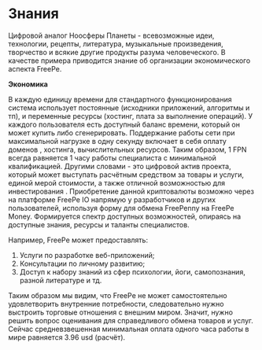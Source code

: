 # Знания

Цифровой аналог Ноосферы Планеты - всевозможные идеи, технологии, рецепты, литература, музыкальные произведения, творчество и всякие другие продукты разума человеческого. В качестве примера приводится знание об организации экономического аспекта FreePe.

**Экономика**

В каждую единицу времени для стандартного функционирования система использует постоянные (исходники приложений, алгоритмы и тп), и переменные ресурсы (хостинг, плата за выполнение операций). У каждого пользователя есть доступный баланс времени, который он может купить либо сгенерировать. Поддержание работы сети при максимальной нагрузке в одну секунду включает в себя оплату доменов , хостинга, вычислительных ресурсов. Таким образом, 1 FPN всегда равняется 1 часу работы специалиста с минимальной квалификацией. Другими словами - это цифровой актив проекта, который может выступать расчётным средством за товары и услуги, единой мерой стоимости, а также отличной возможностью для инвестирования . Приобретение данной криптовалюты возможно через на платформе FreePe IO напрямую у разработчиков и других пользователей, используя форму для обмена FreePenny на FreePe Money. Формируется спектр доступных возможностей, опираясь на доступные знания, ресурсы и таланты специалистов. 

Например, FreePe может предоставлять:
1. Услуги по разработке веб-приложений;
2. Консультации по личному развитию;
3. Доступ к набору знаний из сфер психологии, йоги, самопознания, разной литературе и тд. 

Таким образом мы видим, что FreePe не может самостоятельно удовлетворить внутренние потребности, следовательно нужно выстроить торговые отношения с внешним миром. Значит, нужно решить вопрос оценивания для справедливого обмена товаров и услуг. Сейчас средневзвешенная минимальная оплата одного часа работы в мире равняется 3.96 usd (расчёт).
